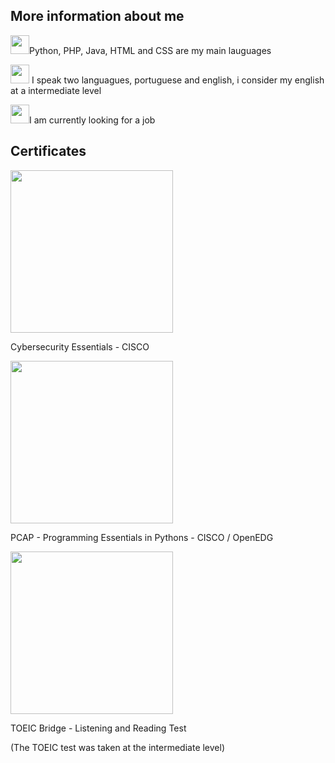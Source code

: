 ## More information about me
<div>  

  <img height="30px" src= "https://upload.wikimedia.org/wikipedia/commons/thumb/3/35/Information_icon.svg/600px-Information_icon.svg.png">Python, PHP, Java, HTML and CSS are my main lauguages
  
  <img height="30px" src= "https://upload.wikimedia.org/wikipedia/commons/thumb/3/35/Information_icon.svg/600px-Information_icon.svg.png"> I speak  two languagues, portuguese and english, i consider my english at a intermediate level

  <img height="30px" src= "https://upload.wikimedia.org/wikipedia/commons/thumb/3/35/Information_icon.svg/600px-Information_icon.svg.png">I am currently looking for a job

 </div>
  
  ## Certificates

   <div2>

   <img height="260px" src= "https://github.com/user-attachments/assets/bb989423-c15d-41ba-85bb-dee6521c6a24">
   <p>Cybersecurity Essentials - CISCO</p>
   <p></p>
</div>
         
   <img height="260px" src= "https://github.com/user-attachments/assets/5cb36897-b2e3-41c2-ac97-d49d7773e1b1">
   <p>PCAP - Programming Essentials in Pythons - CISCO / OpenEDG </p>
   <p></p>

   <img height="260px" src= "https://github.com/user-attachments/assets/dfbbfcc2-733c-49f1-a8d4-88584a2ebd4a">
   <p>TOEIC Bridge - Listening and Reading Test</p>
   <p></p>
   <p>(The TOEIC test was taken at the intermediate level)</p>
  


